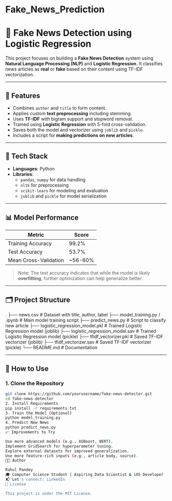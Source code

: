 # Fake_News_Prediction

# 📰 Fake News Detection using Logistic Regression

This project focuses on building a **Fake News Detection** system using **Natural Language Processing (NLP)** and **Logistic Regression**. It classifies news articles as **real** or **fake** based on their content using TF-IDF vectorization.

---

## 📌 Features

- Combines `author` and `title` to form content.
- Applies custom **text preprocessing** including stemming.
- Uses **TF-IDF** with bigram support and stopword removal.
- Trained using **Logistic Regression** with 5-fold cross-validation.
- Saves both the model and vectorizer using `joblib` and `pickle`.
- Includes a script for **making predictions on new articles**.

---

## 🧠 Tech Stack

- **Languages**: Python
- **Libraries**:
  - `pandas`, `numpy` for data handling
  - `nltk` for preprocessing
  - `scikit-learn` for modeling and evaluation
  - `joblib` and `pickle` for model serialization

---

## 📊 Model Performance

| Metric                   | Score     |
|--------------------------|-----------|
| Training Accuracy        | 99.2%     |
| Test Accuracy            | 53.7%     |
| Mean Cross-Validation    | ~56-60%   |

> Note: The test accuracy indicates that while the model is likely **overfitting**, further optimization can help generalize better.

---

## 🗂️ Project Structure

. ├── news.csv # Dataset with title, author, label ├── model_training.py / .ipynb # Main model training script ├── predict_news.py # Script to classify new article ├── logistic_regression_model.pkl # Trained Logistic Regression model (joblib) ├── logistic_regression_model.sav # Trained Logistic Regression model (pickle) ├── tfidf_vectorizer.pkl # Saved TF-IDF vectorizer (joblib) ├── tfidf_vectorizer.sav # Saved TF-IDF vectorizer (pickle) └── README.md # Documentation

---

## 🚀 How to Use

### 1. Clone the Repository

```bash
git clone https://github.com/yourusername/fake-news-detector.git
cd fake-news-detector
2. Install Requirements
pip install -r requirements.txt
3. Train the Model (Optional)
python model_training.py
4. Predict New News
python predict_news.py
📈 Improvements to Try

Use more advanced models (e.g., XGBoost, BERT).
Implement GridSearch for hyperparameter tuning.
Explore external datasets for improved generalization.
Use more feature-rich inputs (e.g., article body, source).
👨‍💻 Author

Rahul Pandey
🎓 Computer Science Student | Aspiring Data Scientist & iOS Developer
📬 Let's connect: LinkedIn
📝 License

This project is under the MIT License.
